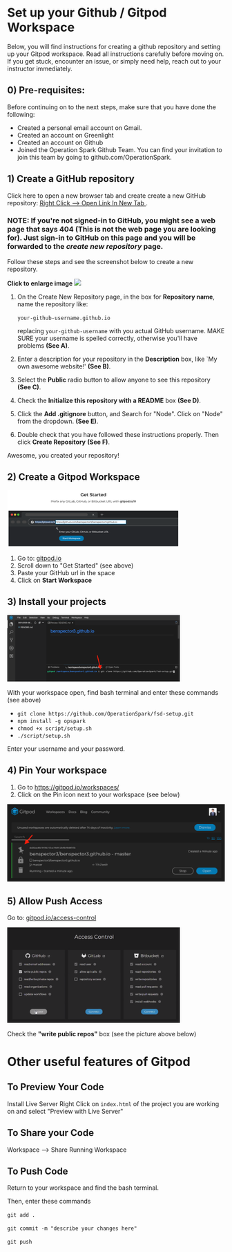 # Set up your Github / Gitpod Workspace

Below, you will find instructions for creating a github repository and setting up your Gitpod workspace. Read all instructions carefully before moving on. If you get stuck, encounter an issue, or simply need help, reach out to your instructor immediately.

## 0) Pre-requisites:

Before continuing on to the next steps, make sure that you have done the following:
* Created a personal email account on Gmail.
* Created an account on Greenlight
* Created an account on Github
* Joined the Operation Spark Github Team. You can find your invitation to join this team by going to github.com/OperationSpark.

## 1) Create a GitHub repository 

Click here to open a new browser tab and create create a new GitHub repository:
<a href="https://github.com/new" target="_blank">Right Click --> Open Link In New Tab </a>.

### NOTE: If you're not signed-in to GitHub, you might see a web page that says 404 (This is not the web page you are looking for).  Just sign-in to GitHub on this page and you will be forwarded to the _create new repository_ page.

Follow these steps and see the screenshot below to create a new repository.

**Click to enlarge image**
<img src="https://raw.githubusercontent.com/magdalenemc/first-website/edit1/img/create-repo.png">

1. On the Create New Repository page, in the box for **Repository name**, name the repository like:

    `your-github-username.github.io`
    
    replacing `your-github-username` with you actual GitHub username.  MAKE SURE your username is spelled correctly, otherwise you'll have problems **(See A)**.
    

2. Enter a description for your repository in the **Description** box, like `My own awesome website!' **(See B)**.

3. Select the **Public** radio button to allow anyone to see this repository **(See C)**.

4. Check the **Initialize this repository with a README** box **(See D)**.

5. Click the **Add .gitignore** button, and Search for "Node". Click on "Node" from the dropdown. **(See E)**.
    
6. Double check that you have followed these instructions properly. Then click **Create Repository** **(See F)**.

Awesome, you created your repository!

## 2) Create a Gitpod Workspace

<img style="width: 400px" src="https://github.com/OperationSpark/fsd-setup/blob/master/create-workspace-gitpod.png?raw=true">

1. Go to: <a href=https://gitpod.io>gitpod.io</a>
2. Scroll down to "Get Started" (see above)
3. Paste your GitHub url in the space
4. Click on **Start Workspace**

## 3) Install your projects

<img style="width: 400px" src="https://github.com/OperationSpark/fsd-setup/blob/master/bash-terminal.png?raw=true">

With your workspace open, find bash terminal and enter these commands (see above)
* `git clone https://github.com/OperationSpark/fsd-setup.git`
* `npm install -g opspark`
* `chmod +x script/setup.sh`
* `./script/setup.sh`

Enter your username and your password.

## 4) Pin Your workspace

1. Go to <a href=https://gitpod.io/workspaces/>https://gitpod.io/workspaces/</a>
2. Click on the Pin icon next to your workspace (see below) 

<img src="https://github.com/OperationSpark/fsd-setup/blob/master/pin-workspace.png?raw=true">

## 5) Allow Push Access

Go to: <a href=https://gitpod.io/access-control>gitpod.io/access-control</a>

<img style="width: 400px" src="https://github.com/OperationSpark/fsd-setup/blob/master/authorize-github-push.png?raw=true">

Check the **"write public repos"** box (see the picture above below)

# Other useful features of Gitpod

## To Preview Your Code
Install Live Server
Right Click on `index.html` of the project you are working on and select "Preview with Live Server"

## To Share your Code

Workspace --> Share Running Workspace

## To Push Code

Return to your workspace and find the bash terminal.

Then, enter these commands

`git add .`

`git commit -m "describe your changes here"`

`git push`
